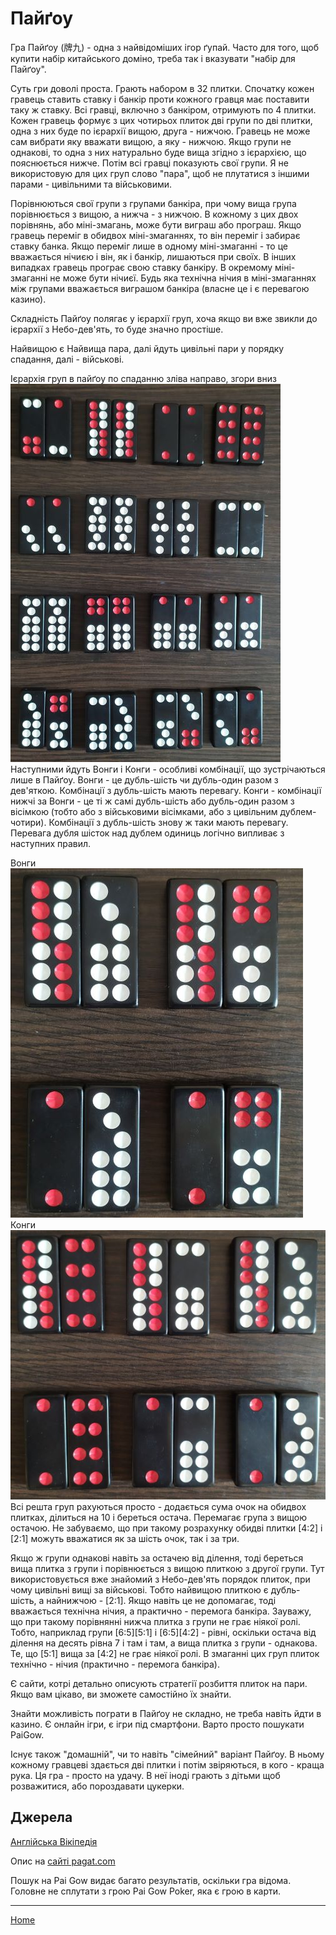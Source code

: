 # Пайґоу

Гра Пайґоу (牌九) - одна з найвідоміших ігор ґупай. Часто для того, щоб купити набір китайського доміно, треба так і вказувати "набір для Пайґоу". 

Суть гри доволі проста. Грають набором в 32 плитки. Спочатку кожен гравець ставить ставку і банкір проти кожного гравця має поставити таку ж ставку. Всі гравці, включно з банкіром, отримують по 4 плитки. Кожен гравець формує з цих чотирьох плиток дві групи по дві плитки, одна з них буде по ієрархії вищою, друга - нижчою. Гравець не може сам вибрати яку вважати вищою, а яку - нижчою. Якщо групи не однакові, то одна з них натурально буде вища згідно з ієрархією, що пояснюється нижче. Потім всі гравці показують свої групи. Я не використовую для цих груп слово "пара", щоб не плутатися з іншими парами - цивільними та військовими. 

Порівнюються свої групи з групами банкіра, при чому вища група порівнюється з вищою, а нижча - з нижчою. В кожному з цих двох порівнянь, або міні-змагань, може бути виграш або програш. Якщо гравець переміг в обидвох міні-змаганнях, то він переміг і забирає ставку банка. Якщо переміг лише в одному міні-змаганні - то це вважається нічиєю і він, як і банкір, лишаються при своїх. В інших випадках гравець програє свою ставку банкіру. В окремому міні-змаганні не може бути нічиєї. Будь яка технічна нічия в міні-змаганнях між групами вважається виграшом банкіра (власне це і є перевагою казино). 

Складність Пайґоу полягає у ієрархії груп, хоча якщо ви вже звикли до ієрархії з Небо-дев'ять, то буде значно простіше. 

Найвищою є Найвища пара, далі йдуть цивільні пари у порядку спадання, далі - військові. 

Ієрархія груп в пайґоу по спаданню зліва направо, згори вниз ![](/docs/assets/images/gupai/paigow-pairs.jpg?w=432)  
Наступними йдуть Вонги і Конги - особливі комбінації, що зустрічаються лише в Пайґоу. Вонги - це дубль-шість чи дубль-один разом з дев'яткою. Комбінації з дубль-шість мають перевагу. Конги - комбінації нижчі за Вонги - це ті ж самі дубль-шість або дубль-один разом з вісімкою (тобто або з військовими вісімками, або з цивільним дублем-чотири). Комбінації з дубль-шість знову ж таки мають перевагу. Перевага дубля шісток над дублем одиниць логічно випливає з наступних правил. 

Вонги ![](/docs/assets/images/gupai/paigow-wongs.jpg?w=468)  
Конги ![](/docs/assets/images/gupai/paigow-kongs.jpg?w=553)  
Всі решта груп рахуються просто - додається сума очок на обидвох плитках, ділиться на 10 і береться остача. Перемагає група з вищою остачою. Не забуваємо, що при такому розрахунку обидві плитки [4:2] і [2:1] можуть вважатися як за шість очок, так і за три. 

Якщо ж групи однакові навіть за остачею від ділення, тоді береться вища плитка з групи і порівнюється з вищою плиткою з другої групи. Тут використовується вже знайомий з Небо-дев'ять порядок плиток, при чому цивільні вищі за військові. Тобто найвищою плиткою є дубль-шість, а найнижчою - [2:1]. Якщо навіть це не допомагає, тоді вважається технічна нічия, а практично - перемога банкіра. Зауважу, що при такому порівнянні нижча плитка з групи не грає ніякої ролі. Тобто, наприклад групи [6:5][5:1] і [6:5][4:2] - рівні, оскільки остача від ділення на десять рівна 7 і там і там, а вища плитка з групи - однакова. Те, що [5:1] вища за [4:2] не грає ніякої ролі. В змаганні цих груп плиток технічно - нічия (практично - перемога банкіра). 

Є сайти, котрі детально описують стратегії розбиття плиток на пари. Якщо вам цікаво, ви зможете самостійно їх знайти. 

Знайти можливість пограти в Пайґоу не складно, не треба навіть йдти в казино. Є онлайн ігри, є ігри під смартфони. Варто просто пошукати PaiGow. 

Існує також "домашній", чи то навіть "сімейний" варіант Пайґоу. В ньому кожному гравцеві здається дві плитки і потім звіряються, в кого - краща рука. Ця гра - просто на удачу. В неї іноді грають з дітьми щоб розважитися, або пороздавати цукерки. 

## Джерела 

[Англійська Вікіпедія](https://en.wikipedia.org/wiki/Pai_gow) 

Опис на [сайті pagat.com](https://www.pagat.com/domino/partition/paigow.html) 

Пошук на Pai Gow видає багато результатів, оскільки гра відома. Головне не сплутати з грою Pai Gow Poker, яка є грою в карти. 

---  

[Home](/wpua/gupai/index.html)
